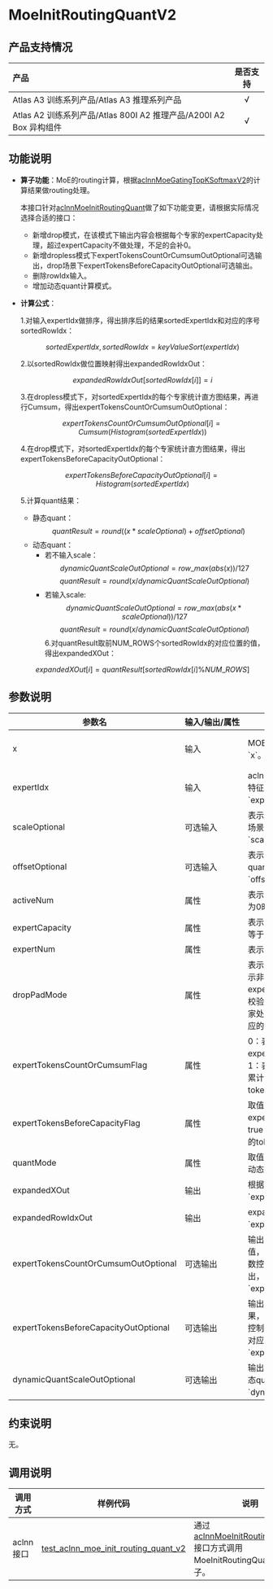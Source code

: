 # MoeInitRoutingQuantV2

## 产品支持情况

|产品             |  是否支持  |
|:-------------------------|:----------:|
|  <term>Atlas A3 训练系列产品/Atlas A3 推理系列产品</term>   |     √    |
|  <term>Atlas A2 训练系列产品/Atlas 800I A2 推理产品/A200I A2 Box 异构组件</term>     |     √    |

## 功能说明

- **算子功能**：MoE的routing计算，根据[aclnnMoeGatingTopKSoftmaxV2](../moe_gating_top_k_softmax_v2/docs/aclnnMoeGatingTopKSoftmaxV2.md)的计算结果做routing处理。

  本接口针对[aclnnMoeInitRoutingQuant](../moe_init_routing_quant/docs/aclnnMoeInitRoutingQuant.md)做了如下功能变更，请根据实际情况选择合适的接口：

  - 新增drop模式，在该模式下输出内容会根据每个专家的expertCapacity处理，超过expertCapacity不做处理，不足的会补0。
  - 新增dropless模式下expertTokensCountOrCumsumOutOptional可选输出，drop场景下expertTokensBeforeCapacityOutOptional可选输出。
  - 删除rowIdx输入。
  - 增加动态quant计算模式。

- **计算公式**：

  1.对输入expertIdx做排序，得出排序后的结果sortedExpertIdx和对应的序号sortedRowIdx：

    $$
    sortedExpertIdx, sortedRowIdx=keyValueSort(expertIdx)
    $$

  2.以sortedRowIdx做位置映射得出expandedRowIdxOut：

    $$
    expandedRowIdxOut[sortedRowIdx[i]]=i
    $$

  3.在dropless模式下，对sortedExpertIdx的每个专家统计直方图结果，再进行Cumsum，得出expertTokensCountOrCumsumOutOptional：

    $$
    expertTokensCountOrCumsumOutOptional[i]=Cumsum(Histogram(sortedExpertIdx))
    $$

  4.在drop模式下，对sortedExpertIdx的每个专家统计直方图结果，得出expertTokensBeforeCapacityOutOptional：

    $$
    expertTokensBeforeCapacityOutOptional[i]=Histogram(sortedExpertIdx)
    $$

  5.计算quant结果：
    - 静态quant：
        $$
        quantResult = round((x * scaleOptional) + offsetOptional)
        $$
    - 动态quant：
        - 若不输入scale：
            $$
            dynamicQuantScaleOutOptional = row\_max(abs(x)) / 127
            $$
            $$
            quantResult = round(x / dynamicQuantScaleOutOptional)
            $$
        - 若输入scale:
            $$
            dynamicQuantScaleOutOptional = row\_max(abs(x * scaleOptional)) / 127
            $$
            $$
            quantResult = round(x / dynamicQuantScaleOutOptional)
            $$
  6.对quantResult取前NUM\_ROWS个sortedRowIdx的对应位置的值，得出expandedXOut：

    $$
    expandedXOut[i]=quantResult[sortedRowIdx[i]\%NUM\_ROWS]
    $$
    
## 参数说明

<table style="table-layout: auto; width: 100%">
  <thead>
    <tr>
      <th style="white-space: nowrap">参数名</th>
      <th style="white-space: nowrap">输入/输出/属性</th>
      <th style="white-space: nowrap">描述</th>
      <th style="white-space: nowrap">数据类型</th>
      <th style="white-space: nowrap">数据格式</th>
    </tr>
  </thead>
  <tbody>
    <tr>
      <td>x</td>
      <td>输入</td>
      <td>MOE的输入即token特征输入，对应公式中的`x`。</td>
      <td>FLOAT16、BFLOAT16、FLOAT32</td>
      <td>ND</td>
    </tr>
    <tr>
      <td>expertIdx</td>
      <td>输入</td>
      <td>aclnnMoeGatingTopKSoftmaxV2的输出每一行特征对应的K个处理专家，对应公式中的`expertIdx`。</td>
      <td>INT32</td>
      <td>ND</td>
    </tr>
    <tr>
      <td>scaleOptional</td>
      <td>可选输入</td>
      <td>表示用于计算quant结果的参数，要求静态quant场景下必须输入，对应公式中的`scaleOptional`。</td>
      <td>FLOAT32</td>
      <td>ND</td>
    </tr>
    <tr>
      <td>offsetOptional</td>
      <td>可选输入</td>
      <td>表示用于计算quant结果的偏移值，要求在静态quant场景下必须输入，对应公式中的`offsetOptional`。</td>
      <td>FLOAT32</td>
      <td>ND</td>
    </tr>
    <tr>
      <td>activeNum</td>
      <td>属性</td>
      <td>表示是否为Active场景，该属性在dropPadMode为0时生效，值范围大于等于0。</td>
      <td>INT64</td>
      <td>-</td>
    </tr>
    <tr>
      <td>expertCapacity</td>
      <td>属性</td>
      <td>表示每个专家能够处理的tokens数，值范围大于等于0。</td>
      <td>INT64</td>
      <td>-</td>
    </tr>
    <tr>
      <td>expertNum</td>
      <td>属性</td>
      <td>表示专家数，值范围大于等于0。</td>
      <td>INT64</td>
      <td>-</td>
    </tr>
    <tr>
      <td>dropPadMode</td>
      <td>属性</td>
      <td>表示是否为Drop/Pad场景，取值为0和1。0：表示非Drop/Pad场景，该场景下不校验expertCapacity。
1：表示Drop/Pad场景，需要校验expertNum和expertCapacity，对于每个专家处理的超过和不足expertCapacity的值会做相应的处理。</td>
      <td>INT64</td>
      <td>-</td>
    </tr>    
    <tr>
      <td>expertTokensCountOrCumsumFlag</td>
      <td>属性</td>
      <td>0：表示不输出expertTokensCountOrCumsumOutOptional。1：表示输出的值为各个专家处理的token数量的累计值。2：表示输出的值为各个专家处理的token数量。</td>
      <td>INT64</td>
      <td>-</td>
    </tr>    
    <tr>
      <td>expertTokensBeforeCapacityFlag</td>
      <td>属性</td>
      <td>取值为false和true。false：表示不输出expertTokensBeforeCapacityOutOptional。
true：表示输出的值为在drop之前各个专家处理的token数量。</td>
      <td>BOOL</td>
      <td>-</td>
    </tr>    
    <tr>
      <td>quantMode</td>
      <td>属性</td>
      <td>取值为0和1。0：表示静态quant场景；1：表示动态quant场景。</td>
      <td>INT64</td>
      <td>-</td>
    </tr>  
    <tr>
      <td>expandedXOut</td>
      <td>输出</td>
      <td>根据expertIdx进行扩展过的特征，对应公式中的`expandedXOut`。</td>
      <td>INT8</td>
      <td>ND</td>
    </tr>
    <tr>
      <td>expandedRowIdxOut</td>
      <td>输出</td>
      <td>expandedX和x的映射关系，对应公式中的`expandedRowIdxOut`。</td>
      <td>INT32</td>
      <td>ND</td>
    </tr>
    <tr>
      <td>expertTokensCountOrCumsumOutOptional</td>
      <td>可选输出</td>
      <td>输出每个专家处理的token数量的统计结果及累加值，通过expertTokensCountOrCumsumFlag参数控制是否输出，该值仅在非Drop/Pad场景下输出，对应公式中的`expertTokensCountOrCumsumOutOptional`。</td>
      <td>INT32</td>
      <td>ND</td>
    </tr>
    <tr>
      <td>expertTokensBeforeCapacityOutOptional</td>
      <td>可选输出</td>
      <td>输出drop之前每个专家处理的token数量的统计结果，通过expertTokensBeforeCapacityFlag参数控制是否输出，该值仅在Drop/Pad场景下输出，对应公式中的`expertTokensBeforeCapacityOutOptional`。</td>
      <td>INT32</td>
      <td>ND</td>
    </tr>
    <tr>
      <td>dynamicQuantScaleOutOptional</td>
      <td>可选输出</td>
      <td>输出动态quant计算过程中的中间值，该值仅在动态quant场景下输出，对应公式中的`dynamicQuantScaleOutOptional`。</td>
      <td>FLOAT32</td>
      <td>ND</td>
    </tr>
  </tbody></table>

## 约束说明

  无。

## 调用说明

| 调用方式   | 样例代码           | 说明                                         |
| ---------------- | --------------------------- | --------------------------------------------------- |
| aclnn接口  | [test_aclnn_moe_init_routing_quant_v2](examples/test_aclnn_moe_init_routing_quant_v2.cpp) | 通过[aclnnMoeInitRoutingQuantV2](docs/aclnnMoeInitRoutingQuantV2.md)接口方式调用MoeInitRoutingQuantV2算子。 |